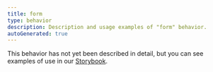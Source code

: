 ```yaml
---
title: form
type: behavior
description: Description and usage examples of "form" behavior.
autoGenerated: true
---
```


This behavior has not yet been described in detail, but you can see examples of use in our [Storybook](/storybook).